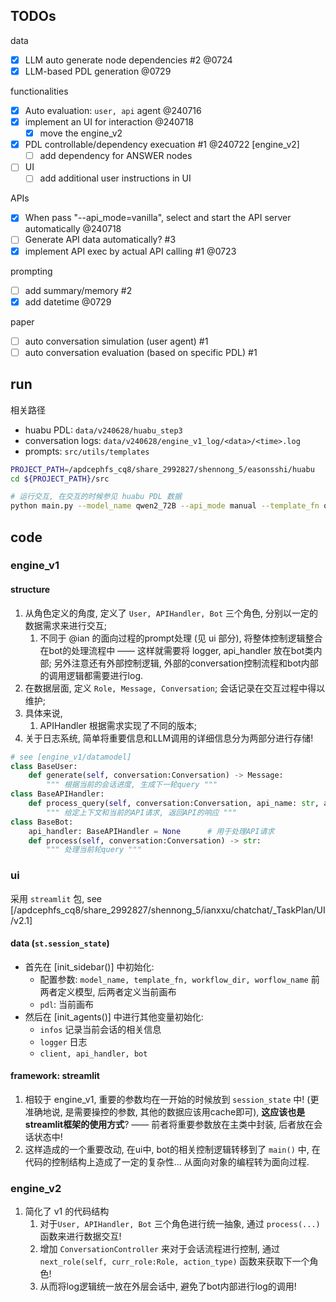 ## TODOs

data
- [x] LLM auto generate node dependencies #2 @0724
- [x] LLM-based PDL generation @0729

functionalities
- [x] Auto evaluation: `user, api` agent @240716
- [x] implement an UI for interaction @240718
    - [x] move the engine_v2
- [x] PDL controllable/dependency execuation #1 @240722 [engine_v2]
    - [ ] add dependency for ANSWER nodes
- [ ] UI
    - [ ] add additional user instructions in UI

APIs
- [x] When pass "--api_mode=vanilla", select and start the API server automatically @240718
- [ ] Generate API data automatically? #3 
- [x] implement API exec by actual API calling #1  @0723

prompting
- [ ] add summary/memory #2
- [x] add datetime @0729

paper
- [ ] auto conversation simulation (user agent) #1
- [ ] auto conversation evaluation (based on specific PDL) #1

## run

相关路径
- huabu PDL: `data/v240628/huabu_step3`
- conversation logs: `data/v240628/engine_v1_log/<data>/<time>.log`
- prompts: `src/utils/templates`

```sh
PROJECT_PATH=/apdcephfs_cq8/share_2992827/shennong_5/easonsshi/huabu
cd ${PROJECT_PATH}/src

# 运行交互, 在交互的时候参见 huabu PDL 数据
python main.py --model_name qwen2_72B --api_mode manual --template_fn query_PDL_v01.jinja --workflow_name 005  # workflow_name 即画布名称/ID, 见 huabu PDL 路径
```

## code

### engine_v1

#### structure
1. 从角色定义的角度, 定义了 `User, APIHandler, Bot` 三个角色, 分别以一定的数据需求来进行交互;
    1. 不同于 @ian 的面向过程的prompt处理 (见 ui 部分), 将整体控制逻辑整合在bot的处理流程中 —— 这样就需要将 logger, api_handler 放在bot类内部; 另外注意还有外部控制逻辑, 外部的conversation控制流程和bot内部的调用逻辑都需要进行log. 
2. 在数据层面, 定义 `Role, Message, Conversation`; 会话记录在交互过程中得以维护;
3. 具体来说, 
    1. APIHandler 根据需求实现了不同的版本; 
4. 关于日志系统, 简单将重要信息和LLM调用的详细信息分为两部分进行存储! 

```python
# see [engine_v1/datamodel]
class BaseUser:
    def generate(self, conversation:Conversation) -> Message:
        """ 根据当前的会话进度, 生成下一轮query """
class BaseAPIHandler:
    def process_query(self, conversation:Conversation, api_name: str, api_params: Dict) -> str:
        """ 给定上下文和当前的API请求, 返回API的响应 """
class BaseBot:
    api_handler: BaseAPIHandler = None      # 用于处理API请求
    def process(self, conversation:Conversation) -> str:
        """ 处理当前轮query """
```


### ui
采用 `streamlit` 包, see [/apdcephfs_cq8/share_2992827/shennong_5/ianxxu/chatchat/_TaskPlan/UI/v2.1]

#### data (`st.session_state`)
- 首先在 [init_sidebar()] 中初始化:
    - 配置参数: `model_name, template_fn, workflow_dir, worflow_name` 前两者定义模型, 后两者定义当前画布
    - `pdl`: 当前画布
- 然后在 [init_agents()] 中进行其他变量初始化:
    - `infos` 记录当前会话的相关信息
    - `logger` 日志
    - `client, api_handler, bot` 

#### framework: streamlit
1. 相较于 engine_v1, 重要的参数均在一开始的时候放到 `session_state` 中! (更准确地说, 是需要操控的参数, 其他的数据应该用cache即可), **这应该也是streamlit框架的使用方式**? —— 前者将重要参数放在主类中封装, 后者放在会话状态中! 
2. 这样造成的一个重要改动, 在ui中, bot的相关控制逻辑转移到了 `main()` 中, 在代码的控制结构上造成了一定的复杂性... 从面向对象的编程转为面向过程. 

### engine_v2

1. 简化了 v1 的代码结构
    1. 对于`User, APIHandler, Bot` 三个角色进行统一抽象, 通过 `process(...)` 函数来进行数据交互!
    2. 增加 `ConversationController` 来对于会话流程进行控制, 通过 `next_role(self, curr_role:Role, action_type)` 函数来获取下一个角色! 
    3. 从而将log逻辑统一放在外层会话中, 避免了bot内部进行log的调用! 